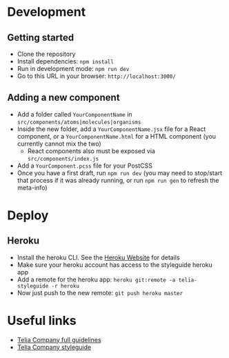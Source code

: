 # Development

## Getting started

- Clone the repository
- Install dependencies: `npm install`
- Run in development mode: `npm run dev`
- Go to this URL in your browser: `http://localhost:3000/`

## Adding a new component

- Add a folder called `YourComponentName` in `src/components/atoms|molecules|organisms`
- Inside the new folder, add a `YourComponentName.jsx` file for a React component, or a `YourComponentName.html` for a HTML component (you currently cannot mix the two)
  - React components also must be exposed via `src/components/index.js`
- Add a `YourComponent.pcss` file for your PostCSS
- Once you have a first draft, run `npm run dev` (you may need to stop/start that process if it was already running, or run `npm run gen` to refresh the meta-info)

# Deploy

## Heroku

- Install the heroku CLI. See the [Heroku Website](https://devcenter.heroku.com/articles/heroku-cli#download-and-install) for details
- Make sure your heroku account has access to the styleguide heroku app
- Add a remote for the heroku app: `heroku git:remote -a telia-styleguide -r heroku`
- Now just push to the new remote: `git push heroku master`

# Useful links

- [Telia Company full guidelines](http://brandhub.teliacompany.com/)
- [Telia Company styleguide](http://digitalstyle.teliacompany.com/)

